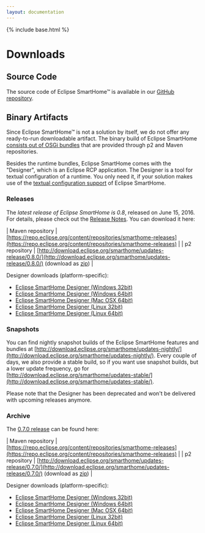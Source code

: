```yaml
---
layout: documentation
---
```


{% include base.html %}

# Downloads

## Source Code

The source code of Eclipse SmartHome™ is available in our [GitHub repository](https://github.com/eclipse/smarthome).

## Binary Artifacts

Since Eclipse SmartHome™ is not a solution by itself, we do not offer any ready-to-run downloadable artifact. The binary build of Eclipse SmartHome [consists out of OSGi bundles](../features/index.html) that are provided through p2 and Maven repositories.

Besides the runtime bundles, Eclipse SmartHome comes with the "Designer", which is an Eclipse RCP application. The Designer is a tool for textual configuration of a runtime. You only need it, if your solution makes use of the [textual configuration support](../features/dsl.html) of Eclipse SmartHome.

### Releases

The *latest release of Eclipse SmartHome is 0.8*, released on June 15, 2016. For details, please check out the [Release Notes](https://projects.eclipse.org/projects/iot.smarthome/releases/0.8.0/plan). You can download it here:

| Maven repository | [https://repo.eclipse.org/content/repositories/smarthome-releases](https://repo.eclipse.org/content/repositories/smarthome-releases) |
| p2 repository | [http://download.eclipse.org/smarthome/updates-release/0.8.0/](http://download.eclipse.org/smarthome/updates-release/0.8.0/) (download as [zip](http://eclipse.org/downloads/download.php?file=/smarthome/releases/0.8.0/eclipsesmarthome-incubation-0.8.0-repo.zip)) |

Designer downloads (platform-specific):

 - [Eclipse SmartHome Designer (Windows 32bit)](http://eclipse.org/downloads/download.php?file=/smarthome/releases/0.8.0/eclipsesmarthome-incubation-0.8.0-designer-win.zip)
 - [Eclipse SmartHome Designer (Windows 64bit)](http://eclipse.org/downloads/download.php?file=/smarthome/releases/0.8.0/eclipsesmarthome-incubation-0.8.0-designer-win64.zip)
 - [Eclipse SmartHome Designer (Mac OSX 64bit)](http://eclipse.org/downloads/download.php?file=/smarthome/releases/0.8.0/eclipsesmarthome-incubation-0.8.0-designer-macosx64.zip)
 - [Eclipse SmartHome Designer (Linux 32bit)](http://eclipse.org/downloads/download.php?file=/smarthome/releases/0.8.0/eclipsesmarthome-incubation-0.8.0-designer-linux.zip)
 - [Eclipse SmartHome Designer (Linux 64bit)](http://eclipse.org/downloads/download.php?file=/smarthome/releases/0.8.0/eclipsesmarthome-incubation-0.8.0-designer-linux64.zip)

### Snapshots

You can find nightly snapshot builds of the Eclipse SmartHome features and bundles at [http://download.eclipse.org/smarthome/updates-nightly/](http://download.eclipse.org/smarthome/updates-nightly/). Every couple of days, we also provide a stable build, so if you want use snapshot builds, but a lower update frequency, go for [http://download.eclipse.org/smarthome/updates-stable/](http://download.eclipse.org/smarthome/updates-stable/).

Please note that the Designer has been deprecated and won't be delivered with upcoming releases anymore.

### Archive

The [0.7.0 release](https://projects.eclipse.org/projects/iot.smarthome/releases/0.7.0/plan) can be found here:

| Maven repository | [https://repo.eclipse.org/content/repositories/smarthome-releases](https://repo.eclipse.org/content/repositories/smarthome-releases) |
| p2 repository | [http://download.eclipse.org/smarthome/updates-release/0.7.0/](http://download.eclipse.org/smarthome/updates-release/0.7.0/) (download as [zip](http://eclipse.org/downloads/download.php?file=/smarthome/releases/0.7.0/eclipsesmarthome-incubation-0.7.0-repo.zip)) |

Designer downloads (platform-specific):

 - [Eclipse SmartHome Designer (Windows 32bit)](http://eclipse.org/downloads/download.php?file=/smarthome/releases/0.7.0/eclipsesmarthome-incubation-0.7.0-designer-win.zip)
 - [Eclipse SmartHome Designer (Windows 64bit)](http://eclipse.org/downloads/download.php?file=/smarthome/releases/0.7.0/eclipsesmarthome-incubation-0.7.0-designer-win64.zip)
 - [Eclipse SmartHome Designer (Mac OSX 64bit)](http://eclipse.org/downloads/download.php?file=/smarthome/releases/0.7.0/eclipsesmarthome-incubation-0.7.0-designer-macosx64.zip)
 - [Eclipse SmartHome Designer (Linux 32bit)](http://eclipse.org/downloads/download.php?file=/smarthome/releases/0.7.0/eclipsesmarthome-incubation-0.7.0-designer-linux.zip)
 - [Eclipse SmartHome Designer (Linux 64bit)](http://eclipse.org/downloads/download.php?file=/smarthome/releases/0.7.0/eclipsesmarthome-incubation-0.7.0-designer-linux64.zip)
	
